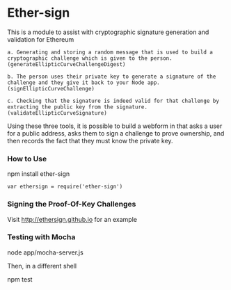 

# Ether-sign

This is a module to assist with cryptographic signature generation and validation for Ethereum  



    a. Generating and storing a random message that is used to build a cryptographic challenge which is given to the person. (generateEllipticCurveChallengeDigest)

    b. The person uses their private key to generate a signature of the challenge and they give it back to your Node app. (signEllipticCurveChallenge)

    c. Checking that the signature is indeed valid for that challenge by extracting the public key from the signature.   (validateEllipticCurveSignature)


Using these three tools, it is possible to build a webform in that asks a user for a public address, asks them to sign a challenge to prove ownership, and then records the fact that they must know the private key.   

### How to Use

npm install ether-sign

```
var ethersign = require('ether-sign')
```


### Signing the Proof-Of-Key Challenges
Visit http://ethersign.github.io for an example 


### Testing with Mocha
node app/mocha-server.js

Then, in a different shell

npm test

